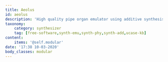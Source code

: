 ```yaml
---
title: Aeolus
id: aeolus
description: 'High quality pipe organ emulator using additive synthesis'
taxonomy:
    category: synthesizer
    tag: [free-software,synth-emu,synth-phy,synth-add,ucase-kb]
content:
    items: '@self.modular'
date: '17:38 10-03-2020'
body_classes: modular
---
```


